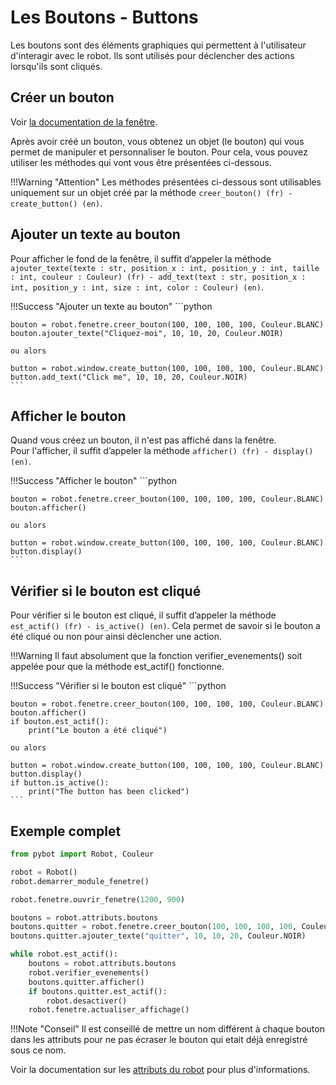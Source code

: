 # Les Boutons - Buttons

Les boutons sont des éléments graphiques qui permettent à l'utilisateur d'interagir avec le robot. Ils sont utilisés pour déclencher des actions lorsqu'ils sont cliqués.

## Créer un bouton

Voir [la documentation de la fenêtre](module_window.md#creer-un-bouton).

Après avoir créé un bouton, vous obtenez un objet (le bouton) qui vous permet de manipuler et personnaliser le bouton.
Pour cela, vous pouvez utiliser les méthodes qui vont vous être présentées ci-dessous.

!!!Warning "Attention"
    Les méthodes présentées ci-dessous sont utilisables uniquement sur un objet créé par la méthode `creer_bouton() (fr) - create_button() (en)`.

## Ajouter un texte au bouton

Pour afficher le fond de la fenêtre, il suffit d’appeler la méthode `ajouter_texte(texte : str, position_x : int, position_y : int, taille : int, couleur : Couleur) (fr) - add_text(text : str, position_x : int, position_y : int, size : int, color : Couleur) (en)`.

!!!Success "Ajouter un texte au bouton"
    ```python

    bouton = robot.fenetre.creer_bouton(100, 100, 100, 100, Couleur.BLANC)
    bouton.ajouter_texte("Cliquez-moi", 10, 10, 20, Couleur.NOIR)

    ou alors

    button = robot.window.create_button(100, 100, 100, 100, Couleur.BLANC)
    button.add_text("Click me", 10, 10, 20, Couleur.NOIR)
    ```

## Afficher le bouton

Quand vous créez un bouton, il n'est pas affiché dans la fenêtre.  
Pour l'afficher, il suffit d’appeler la méthode `afficher() (fr) - display() (en)`.

!!!Success "Afficher le bouton"
    ```python

    bouton = robot.fenetre.creer_bouton(100, 100, 100, 100, Couleur.BLANC)
    bouton.afficher()

    ou alors

    button = robot.window.create_button(100, 100, 100, 100, Couleur.BLANC)
    button.display()
    ```

## Vérifier si le bouton est cliqué

Pour vérifier si le bouton est cliqué, il suffit d’appeler la méthode `est_actif() (fr) - is_active() (en)`.
Cela permet de savoir si le bouton a été cliqué ou non pour ainsi déclencher une action.

!!!Warning
    Il faut absolument que la fonction verifier_evenements() soit appelée pour que la méthode est_actif() fonctionne.

!!!Success "Vérifier si le bouton est cliqué"
    ```python

    bouton = robot.fenetre.creer_bouton(100, 100, 100, 100, Couleur.BLANC)
    bouton.afficher()
    if bouton.est_actif():
        print("Le bouton a été cliqué")

    ou alors

    button = robot.window.create_button(100, 100, 100, 100, Couleur.BLANC)
    button.display()
    if button.is_active():
        print("The button has been clicked")
    ```

## Exemple complet

```python
from pybot import Robot, Couleur

robot = Robot()
robot.demarrer_module_fenetre()

robot.fenetre.ouvrir_fenetre(1200, 900)

boutons = robot.attributs.boutons
boutons.quitter = robot.fenetre.creer_bouton(100, 100, 100, 100, Couleur.BLANC)
boutons.quitter.ajouter_texte("quitter", 10, 10, 20, Couleur.NOIR)

while robot.est_actif():
    boutons = robot.attributs.boutons
    robot.verifier_evenements()
    boutons.quitter.afficher()
    if boutons.quitter.est_actif():
        robot.desactiver()
    robot.fenetre.actualiser_affichage()
```

!!!Note "Conseil"
    Il est conseillé de mettre un nom différent à chaque bouton dans les attributs pour ne pas écraser le bouton qui etait déjà enregistré sous ce nom.

Voir la documentation sur les [attributs du robot](module_robot.md#les-attributs-du-robot) pour plus d'informations.
